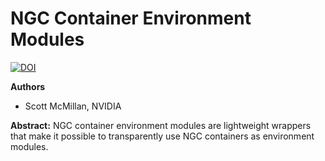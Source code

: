 # NGC Container Environment Modules

[![DOI](https://zenodo.org/badge/DOI/10.5281/zenodo.4327590.svg)](https://doi.org/10.5281/zenodo.4327590)

**Authors**
* Scott McMillan, NVIDIA

**Abstract:**
NGC container environment modules are lightweight wrappers that make it possible to transparently use NGC containers as environment modules.
